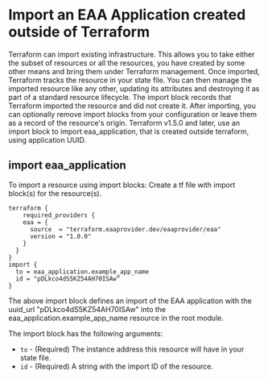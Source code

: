 # Import an EAA Application created outside of Terraform

Terraform can import existing infrastructure. This allows you to take either the subset of resources or all the resources, you have created by some other means and bring them under Terraform management.
Once imported, Terraform tracks the resource in your state file. You can then manage the imported resource like any other, updating its attributes and destroying it as part of a standard resource lifecycle.
The import block records that Terraform imported the resource and did not create it. After importing, you can optionally remove import blocks from your configuration or leave them as a record of the resource's origin.
Terraform v1.5.0 and later, use an import block to import eaa_application, that is created outside terraform, using application UUID. 

## import eaa_application

To import a resource using import blocks:
Create a tf file with import block(s) for the resource(s).
```'sh
terraform {
    required_providers {
    eaa = {
      source  = "terraform.eaaprovider.dev/eaaprovider/eaa"
      version = "1.0.0"
    }
  }
}
import {
  to = eaa_application.example_app_name
  id = "pDLkco4dS5KZ54AH70ISAw”
}
```   
The above import block defines an import of the EAA application with the uuid_url "pDLkco4dS5KZ54AH70ISAw" into the eaa_application.example_app_name resource in the root module.

The import block has the following arguments:
* ```to``` - (Required) The instance address this resource will have in your state file.
* ```id``` - (Required) A string with the import ID of the resource.
